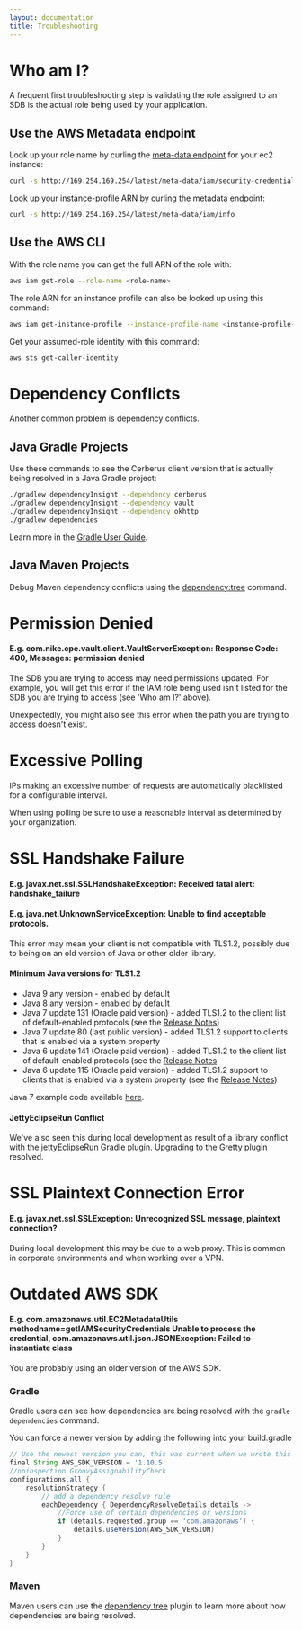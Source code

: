 ```yaml
---
layout: documentation
title: Troubleshooting
---
```


# Who am I?

A frequent first troubleshooting step is validating the role assigned to an SDB is the actual role being used by your application.

## Use the AWS Metadata endpoint

Look up your role name by curling the [meta-data endpoint](http://docs.aws.amazon.com/AWSEC2/latest/UserGuide/ec2-instance-metadata.html#instancedata-data-retrieval) for your ec2 instance:

```bash
curl -s http://169.254.169.254/latest/meta-data/iam/security-credentials/
```

Look up your instance-profile ARN by curling the metadata endpoint:

```bash
curl -s http://169.254.169.254/latest/meta-data/iam/info
```

## Use the AWS CLI

With the role name you can get the full ARN of the role with:

```bash
aws iam get-role --role-name <role-name>
```

The role ARN for an instance profile can also be looked up using this command:

```bash
aws iam get-instance-profile --instance-profile-name <instance-profile-name>
```

Get your assumed-role identity with this command:

```bash
aws sts get-caller-identity
```


# Dependency Conflicts

Another common problem is dependency conflicts.

## Java Gradle Projects

Use these commands to see the Cerberus client version that is actually being resolved in a Java Gradle project:

```bash
./gradlew dependencyInsight --dependency cerberus
./gradlew dependencyInsight --dependency vault
./gradlew dependencyInsight --dependency okhttp
./gradlew dependencies
```

Learn more in the [Gradle User Guide](https://docs.gradle.org/current/userguide/dependency_management.html).

## Java Maven Projects

Debug Maven dependency conflicts using the [dependency:tree](https://maven.apache.org/plugins/maven-dependency-plugin/examples/resolving-conflicts-using-the-dependency-tree.html) command.

# Permission Denied

#### E.g. com.nike.cpe.vault.client.VaultServerException: Response Code: 400, Messages: permission denied

The SDB you are trying to access may need permissions updated.  For example, you will get this error if the IAM
role being used isn't listed for the SDB you are trying to access (see 'Who am I?' above).

Unexpectedly, you might also see this error when the path you are trying to access doesn't exist.

# Excessive Polling

IPs making an excessive number of requests are automatically blacklisted for a configurable interval.

When using polling be sure to use a reasonable interval as determined by your organization.


# SSL Handshake Failure

#### E.g. javax.net.ssl.SSLHandshakeException: Received fatal alert: handshake_failure

#### E.g. java.net.UnknownServiceException: Unable to find acceptable protocols.

This error may mean your client is not compatible with TLS1.2, possibly due to being on an old version of Java
or other older library.

#### Minimum Java versions for TLS1.2

* Java 9 any version - enabled by default
* Java 8 any version - enabled by default
* Java 7 update 131 (Oracle paid version) - added TLS1.2 to the client list of default-enabled protocols (see the [Release Notes](http://www.oracle.com/technetwork/java/javaseproducts/documentation/javase7supportreleasenotes-1601161.html))
* Java 7 update 80 (last public version) - added TLS1.2 support to clients that is enabled via a system property
* Java 6 update 141 (Oracle paid version) - added TLS1.2 to the client list of default-enabled protocols (see the [Release Notes](http://www.oracle.com/technetwork/java/javase/overview-156328.html)
* Java 6 update 115 (Oracle paid version) - added TLS1.2 support to clients that is enabled via a system property (see the [Release Notes](http://www.oracle.com/technetwork/java/javase/overview-156328.html))

Java 7 example code available [here](https://github.com/Nike-Inc/cerberus-java-client/pull/33).

#### JettyEclipseRun Conflict

We've also seen this during local development as result of a library conflict with the
<a target="_blank" rel="noopener noreferrer" onclick="trackOutboundLink('https://github.com/Khoulaiz/gradle-jetty-eclipse-plugin')" href="https://github.com/Khoulaiz/gradle-jetty-eclipse-plugin">jettyEclipseRun</a> Gradle plugin.  Upgrading to the
<a target="_blank" rel="noopener noreferrer" onclick="trackOutboundLink('https://github.com/akhikhl/gretty')" href="https://github.com/akhikhl/gretty">Gretty</a> plugin resolved.


# SSL Plaintext Connection Error

#### E.g. javax.net.ssl.SSLException: Unrecognized SSL message, plaintext connection?

During local development this may be due to a web proxy.  This is common in corporate environments and when working over a VPN.


# Outdated AWS SDK

#### E.g. com.amazonaws.util.EC2MetadataUtils methodname=getIAMSecurityCredentials Unable to process the credential, com.amazonaws.util.json.JSONException: Failed to instantiate class

You are probably using an older version of the AWS SDK.

### Gradle

Gradle users can see how dependencies are being resolved with the `gradle dependencies` command.

You can force a newer version by adding the following into your build.gradle

```groovy
// Use the newest version you can, this was current when we wrote this
final String AWS_SDK_VERSION = '1.10.5'
//noinspection GroovyAssignabilityCheck
configurations.all {
    resolutionStrategy {
        // add a dependency resolve rule
        eachDependency { DependencyResolveDetails details ->
            //Force use of certain dependencies or versions
            if (details.requested.group == 'com.amazonaws') {
                details.useVersion(AWS_SDK_VERSION)
            }
        }
    }
}
```

### Maven

Maven users can use the <a target="_blank" rel="noopener noreferrer" onclick="trackOutboundLink('http://maven.apache.org/plugins/maven-dependency-plugin/tree-mojo.html')" href="http://maven.apache.org/plugins/maven-dependency-plugin/tree-mojo.html">dependency tree</a>
plugin to learn more about how dependencies are being resolved.
